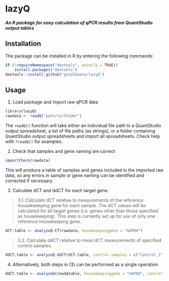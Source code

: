# **lazyQ**

***An R package for easy calculation of qPCR results from QuantStudio output tables***

## Installation

The package can be installed in R by entering the following commands:

```r
if (!requireNamespace("devtools", quietly = TRUE))
    install.packages("devtools")
devtools::install_github("gnvalbuena/lazyQ")
```

## Usage

1. Load package and import raw qPCR data

```r
library(lazyQ)
rawdata <- readQ("path/to/folder")
```

The `readQ()` function will take either an individual file path to a QuantStudio output spreadsheet, a list of file paths (as strings), or a folder containing QuantStudio output spreadsheets and import all spreadsheets. Check help with `?readQ()` for examples.

2. Check that samples and gene naming are correct

```r
importCheck(rawdata)
```

This will produce a table of samples and genes included in the imported raw data, so any errors in sample or gene naming can be identified and corrected if necessary.

3. Calculate dCT and ddCT for each target gene.

>3.1. Calculate dCT relative to measurements of the reference housekeeeping gene for each sample. The dCT values will be calculated for all target genes (i.e. genes other than those specified as housekeeping). This step is currently set up for use of only one reference housekeeping gene.

```r
dCT.table <- analyzeQ.CT(rawdata, housekeepinggene = "GAPDH")
```

>3.2. Calculate ddCT relative to mean dCT measurements of specified control samples.

```r
ddCT.table <- analyzeQ.ddCT(dCT.table, control.samples = c("Control_1", "Control_2", "Control_3"))
```

4. Alternatively, both steps in (3) can be performed as a single operation

```r
ddCT.table <- analyzeQ(readqtable, housekeepinggene = "GAPDH", control.samples = c("Control_1", "Control_2", "Control_3"))
```

